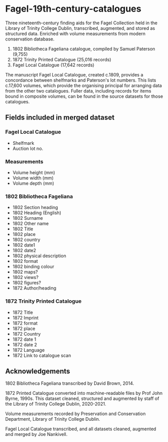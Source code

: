 # Fagel-19th-century-catalogues

Three nineteenth-century finding aids for the Fagel Collection held in the Library of Trinity College Dublin, transcribed, augmented, and stored as structured data. Enriched with volume measurements from modern conservation database.

1. 1802 Bibliotheca Fageliana catalogue, compiled by Samuel Paterson (9,755)
2. 1872 Trinity Printed Catalogue (25,016 records)
3. Fagel Local Catalogue (17,642 records)

The manuscript Fagel Local Catalogue, created c.1809, provides a concordance between shelfmarks and Paterson's lot numbers. This lists c.17,600 volumes, which provide the organising principal for arranging data from the other two catalogues. Fuller data, including records for items bound in composite volumes, can be found in the source datasets for those catalogues.


## Fields included in merged dataset

### Fagel Local Catalogue
* Shelfmark
* Auction lot no.

### Measurements
* Volume height (mm)
* Volume width (mm)
* Volume depth (mm)

### 1802 Bibliotheca Fageliana
* 1802 Section heading
* 1802 Heading (English)
* 1802 Surname
* 1802 Other name
* 1802 Title
* 1802 place
* 1802 country
* 1802 date1
* 1802 date2
* 1802 physical description
* 1802 format
* 1802 binding colour
* 1802 maps?
* 1802 views?
* 1802 figures?
* 1872 Author/heading

### 1872 Trinity Printed Catalogue
* 1872 Title
* 1872 Imprint
* 1872 format
* 1872 place
* 1872 Country
* 1872 date 1
* 1872 date 2
* 1872 Language
* 1872 Link to catalogue scan


## Acknowledgements

1802 Bibliotheca Fageliana transcribed by David Brown, 2014.

1872 Printed Catalogue converted into machine-readable files by Prof John Byrne, 1990s. This dataset cleaned, structured and augmented by staff of the Library of Trinity College Dublin, 2020-2021.

Volume measurements recorded by Preservation and Conservation Department, Library of Trinity College Dublin.

Fagel Local Catalogue transcribed, and all datasets cleaned, augmented and merged by Joe Nankivell. 


